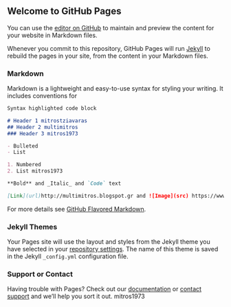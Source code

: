 ## Welcome to GitHub Pages

You can use the [editor on GitHub](https://github.com/mitrostziavarasgr/multimitros.com/edit/master/README.md) to maintain and preview the content for your website in Markdown files.

Whenever you commit to this repository, GitHub Pages will run [Jekyll](https://jekyllrb.com/) to rebuild the pages in your site, from the content in your Markdown files.

### Markdown

Markdown is a lightweight and easy-to-use syntax for styling your writing. It includes conventions for

```markdown
Syntax highlighted code block

# Header 1 mitrostziavaras
## Header 2 multimitros
### Header 3 mitros1973

- Bulleted
- List

1. Numbered
2. List mitros1973

**Bold** and _Italic_ and `Code` text

[Link](url)http://multimitros.blogspot.gr and ![Image](src) https://www.facebook.com/mitros.tziavaras.multimitros/photos/a.952390574891587.1073741828.948310845299560/952391191558192/?type=3
```

For more details see [GitHub Flavored Markdown](https://guides.github.com/features/mastering-markdown/).

### Jekyll Themes

Your Pages site will use the layout and styles from the Jekyll theme you have selected in your [repository settings](https://github.com/mitrostziavarasgr/multimitros.com/settings). The name of this theme is saved in the Jekyll `_config.yml` configuration file.

### Support or Contact

Having trouble with Pages? Check out our [documentation](https://help.github.com/categories/github-pages-basics/) or [contact support](https://github.com/contact) and we’ll help you sort it out.
mitros1973
